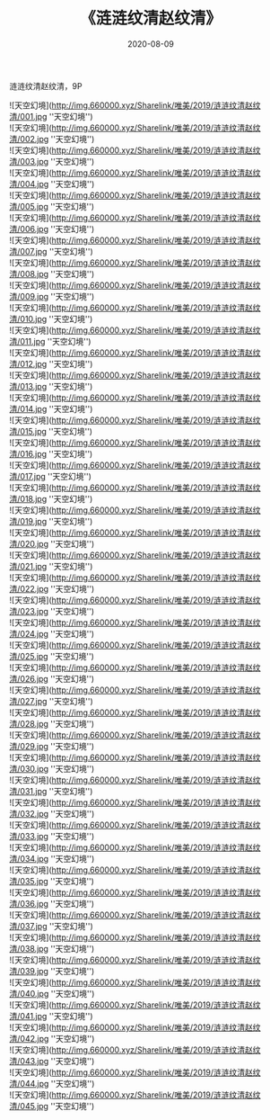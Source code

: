 ﻿---
layout: post
title:  《涟涟纹清赵纹清》
date:   2020-08-09
img: http://img.660000.xyz/Sharelink/唯美/2019/涟涟纹清赵纹清/000.jpg
categories: [美女, 清纯, 唯美]
---

涟涟纹清赵纹清，9P



![天空幻境](http://img.660000.xyz/Sharelink/唯美/2019/涟涟纹清赵纹清/001.jpg ''天空幻境'') <br>
![天空幻境](http://img.660000.xyz/Sharelink/唯美/2019/涟涟纹清赵纹清/002.jpg ''天空幻境'') <br>
![天空幻境](http://img.660000.xyz/Sharelink/唯美/2019/涟涟纹清赵纹清/003.jpg ''天空幻境'') <br>
![天空幻境](http://img.660000.xyz/Sharelink/唯美/2019/涟涟纹清赵纹清/004.jpg ''天空幻境'') <br>
![天空幻境](http://img.660000.xyz/Sharelink/唯美/2019/涟涟纹清赵纹清/005.jpg ''天空幻境'') <br>
![天空幻境](http://img.660000.xyz/Sharelink/唯美/2019/涟涟纹清赵纹清/006.jpg ''天空幻境'') <br>
![天空幻境](http://img.660000.xyz/Sharelink/唯美/2019/涟涟纹清赵纹清/007.jpg ''天空幻境'') <br>
![天空幻境](http://img.660000.xyz/Sharelink/唯美/2019/涟涟纹清赵纹清/008.jpg ''天空幻境'') <br>
![天空幻境](http://img.660000.xyz/Sharelink/唯美/2019/涟涟纹清赵纹清/009.jpg ''天空幻境'') <br>
![天空幻境](http://img.660000.xyz/Sharelink/唯美/2019/涟涟纹清赵纹清/010.jpg ''天空幻境'') <br>
![天空幻境](http://img.660000.xyz/Sharelink/唯美/2019/涟涟纹清赵纹清/011.jpg ''天空幻境'') <br>
![天空幻境](http://img.660000.xyz/Sharelink/唯美/2019/涟涟纹清赵纹清/012.jpg ''天空幻境'') <br>
![天空幻境](http://img.660000.xyz/Sharelink/唯美/2019/涟涟纹清赵纹清/013.jpg ''天空幻境'') <br>
![天空幻境](http://img.660000.xyz/Sharelink/唯美/2019/涟涟纹清赵纹清/014.jpg ''天空幻境'') <br>
![天空幻境](http://img.660000.xyz/Sharelink/唯美/2019/涟涟纹清赵纹清/015.jpg ''天空幻境'') <br>
![天空幻境](http://img.660000.xyz/Sharelink/唯美/2019/涟涟纹清赵纹清/016.jpg ''天空幻境'') <br>
![天空幻境](http://img.660000.xyz/Sharelink/唯美/2019/涟涟纹清赵纹清/017.jpg ''天空幻境'') <br>
![天空幻境](http://img.660000.xyz/Sharelink/唯美/2019/涟涟纹清赵纹清/018.jpg ''天空幻境'') <br>
![天空幻境](http://img.660000.xyz/Sharelink/唯美/2019/涟涟纹清赵纹清/019.jpg ''天空幻境'') <br>
![天空幻境](http://img.660000.xyz/Sharelink/唯美/2019/涟涟纹清赵纹清/020.jpg ''天空幻境'') <br>
![天空幻境](http://img.660000.xyz/Sharelink/唯美/2019/涟涟纹清赵纹清/021.jpg ''天空幻境'') <br>
![天空幻境](http://img.660000.xyz/Sharelink/唯美/2019/涟涟纹清赵纹清/022.jpg ''天空幻境'') <br>
![天空幻境](http://img.660000.xyz/Sharelink/唯美/2019/涟涟纹清赵纹清/023.jpg ''天空幻境'') <br>
![天空幻境](http://img.660000.xyz/Sharelink/唯美/2019/涟涟纹清赵纹清/024.jpg ''天空幻境'') <br>
![天空幻境](http://img.660000.xyz/Sharelink/唯美/2019/涟涟纹清赵纹清/025.jpg ''天空幻境'') <br>
![天空幻境](http://img.660000.xyz/Sharelink/唯美/2019/涟涟纹清赵纹清/026.jpg ''天空幻境'') <br>
![天空幻境](http://img.660000.xyz/Sharelink/唯美/2019/涟涟纹清赵纹清/027.jpg ''天空幻境'') <br>
![天空幻境](http://img.660000.xyz/Sharelink/唯美/2019/涟涟纹清赵纹清/028.jpg ''天空幻境'') <br>
![天空幻境](http://img.660000.xyz/Sharelink/唯美/2019/涟涟纹清赵纹清/029.jpg ''天空幻境'') <br>
![天空幻境](http://img.660000.xyz/Sharelink/唯美/2019/涟涟纹清赵纹清/030.jpg ''天空幻境'') <br>
![天空幻境](http://img.660000.xyz/Sharelink/唯美/2019/涟涟纹清赵纹清/031.jpg ''天空幻境'') <br>
![天空幻境](http://img.660000.xyz/Sharelink/唯美/2019/涟涟纹清赵纹清/032.jpg ''天空幻境'') <br>
![天空幻境](http://img.660000.xyz/Sharelink/唯美/2019/涟涟纹清赵纹清/033.jpg ''天空幻境'') <br>
![天空幻境](http://img.660000.xyz/Sharelink/唯美/2019/涟涟纹清赵纹清/034.jpg ''天空幻境'') <br>
![天空幻境](http://img.660000.xyz/Sharelink/唯美/2019/涟涟纹清赵纹清/035.jpg ''天空幻境'') <br>
![天空幻境](http://img.660000.xyz/Sharelink/唯美/2019/涟涟纹清赵纹清/036.jpg ''天空幻境'') <br>
![天空幻境](http://img.660000.xyz/Sharelink/唯美/2019/涟涟纹清赵纹清/037.jpg ''天空幻境'') <br>
![天空幻境](http://img.660000.xyz/Sharelink/唯美/2019/涟涟纹清赵纹清/038.jpg ''天空幻境'') <br>
![天空幻境](http://img.660000.xyz/Sharelink/唯美/2019/涟涟纹清赵纹清/039.jpg ''天空幻境'') <br>
![天空幻境](http://img.660000.xyz/Sharelink/唯美/2019/涟涟纹清赵纹清/040.jpg ''天空幻境'') <br>
![天空幻境](http://img.660000.xyz/Sharelink/唯美/2019/涟涟纹清赵纹清/041.jpg ''天空幻境'') <br>
![天空幻境](http://img.660000.xyz/Sharelink/唯美/2019/涟涟纹清赵纹清/042.jpg ''天空幻境'') <br>
![天空幻境](http://img.660000.xyz/Sharelink/唯美/2019/涟涟纹清赵纹清/043.jpg ''天空幻境'') <br>
![天空幻境](http://img.660000.xyz/Sharelink/唯美/2019/涟涟纹清赵纹清/044.jpg ''天空幻境'') <br>
![天空幻境](http://img.660000.xyz/Sharelink/唯美/2019/涟涟纹清赵纹清/045.jpg ''天空幻境'') <br>